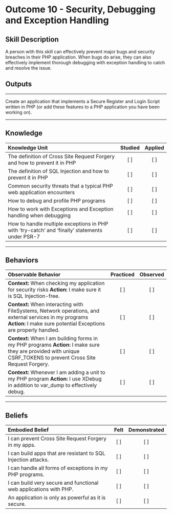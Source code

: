 # Outcome 10 - Security, Debugging and Exception Handling

## Skill Description
A person with this skill can effectively prevent major bugs and security breaches in their PHP application. When bugs do arise, they can also effectively implement thorough debugging with exception handling to catch and resolve the issue.  


## Outputs
----------
Create an application that implements a Secure Register and Login Script written in PHP (or add these features to a PHP application you have been working on). 

----------
## Knowledge


| Knowledge Unit   |      Studied      | Applied |
|:-------------|:------------------:|:--------:|
| The definition of Cross Site Request Forgery and how to prevent it in PHP| [ ] | [ ] |
| The definition of SQL Injection and how to prevent it in PHP | [ ] | [ ] |
| Common security threats that a typical PHP web application encounters | [ ] | [ ] |
| How to debug and profile PHP programs | [ ] | [ ] |
| How to work with Exceptions and Exception handling when debugging | [ ] | [ ] |
| How to handle multiple exceptions in PHP with ‘try-catch’ and ‘finally’ statements under PSR-7 | [ ] | [ ] |


----------


## Behaviors

| Observable Behavior   |      Practiced      | Observed |
|:-------------|:------------------:|:--------:|
| **Context:** When checking my application for security risks **Action:**  I make sure it is SQL Injection-free.| [ ] | [ ]  |
| **Context:**  When interacting with FileSystems, Network operations, and external services in my programs **Action:** I make sure potential Exceptions are properly handled. |   [ ]   |   [ ] |
| **Context:**  When I am building forms in my PHP programs **Action:** I make sure they are provided with unique CSRF_TOKENS to prevent Cross Site Request Forgery. |   [ ]   |   [ ] |
| **Context:**  Whenever I am adding a unit to my PHP program **Action:** I use XDebug in addition to var_dump to effectively debug. |   [ ]   |   [ ] |


----------


## **Beliefs**


| Embodied Belief   |      Felt      | Demonstrated |
|:-------------|:------------------:|:--------:|
| I can prevent Cross Site Request Forgery in my apps. | [ ] | [ ]  |
| I can build apps that are resistant to SQL Injection attacks.  |   [ ]   |   [ ] |
| I can handle all forms of exceptions in my PHP programs. |   [ ]   |   [ ] |
| I can build very secure and functional web applications with PHP. |   [ ]   |   [ ] |
| An application is only as powerful as it is secure. |   [ ]   |   [ ] |
